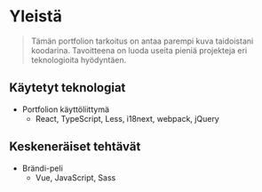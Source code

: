 # Yleistä

> Tämän portfolion tarkoitus on antaa parempi kuva taidoistani koodarina.
> Tavoitteena on luoda useita pieniä projekteja eri teknologioita hyödyntäen.

## Käytetyt teknologiat

-   Portfolion käyttöliittymä
    -   React, TypeScript, Less, i18next, webpack, jQuery

## Keskeneräiset tehtävät

-   Brändi-peli
    -   Vue, JavaScript, Sass
